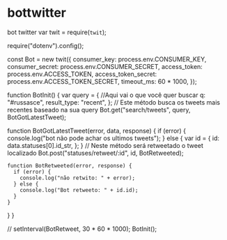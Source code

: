 # bottwitter
bot twitter
var twit = require(`twit`);

require("dotenv").config();

const Bot = new twit({
  consumer_key: process.env.CONSUMER_KEY,
  consumer_secret: process.env.CONSUMER_SECRET,
  access_token: process.env.ACCESS_TOKEN,
  access_token_secret: process.env.ACCESS_TOKEN_SECRET,
  timeout_ms: 60 * 1000,
});

function BotInit() {
  var query = {
    //Aqui vai o que você quer buscar
    q: "#russasce",
    result_type: "recent",
  };
  // Este método busca os tweets mais recentes baseado na sua query
  Bot.get("search/tweets", query, BotGotLatestTweet);

  function BotGotLatestTweet(error, data, response) {
    if (error) {
      console.log("bot não pode achar os ultimos tweets");
    } else {
      var id = {
        id: data.statuses[0].id_str,
      };
    }
    // Neste método será retweetado o tweet localizado
    Bot.post("statuses/retweet/:id", id, BotRetweeted);

    function BotRetweeted(error, response) {
      if (error) {
        console.log("não retwito: " + error);
      } else {
        console.log("Bot retweeto: " + id.id);
      }
    }
  }
}

// setInterval(BotRetweet, 30 * 60 * 1000);
BotInit();
